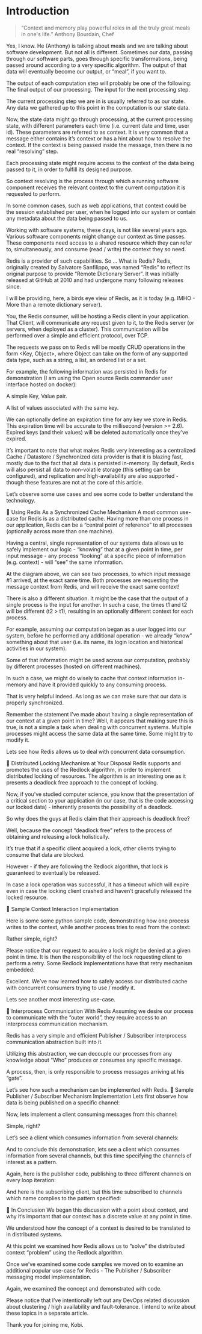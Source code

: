 
# Introduction
> “Context and memory play powerful roles in all the truly great meals in one's life.” 
Anthony Bourdain, Chef

Yes, I know. He (Anthony) is talking about meals and we are talking about software development. But not all is different. Sometimes our data, passing through our software parts, goes through specific transformations, being passed around according to a very specific algorithm. The output of that data will eventually become our output, or “meal”, if you want to.




The output of each computation step will probably be one of the following:
The final output of our processing.
The input for the next processing step.

The current processing step we are in is usually referred to as our state. Any data we gathered up to this point in the computation is our state data.



Now, the state data might go through processing, at the current processing state, with different parameters each time (i.e. current date and time, user id). These parameters are referred to as context. It is very common that a message either contains it’s context or has a hint about how to resolve the context. If the context is being passed inside the message, then there is no real “resolving” step.


Each processing state might require access to the context of the data being passed to it, in order to fulfill its designed purpose.



So context resolving is the process through which a running software component receives the relevant context to the current computation it is requested to perform.

In some common cases, such as web applications, that context could be the session established per user, when he logged into our system or contain any metadata about the data being passed to us.

Working with software systems, these days, is not like several years ago. Various software components might change our context as time passes. These components need access to a shared resource which they can refer to, simultaneously, and consume (read / write) the context they so need.

Redis is a provider of such capabilities.
So … What is Redis?
	Redis, originally created by Salvatore Sanfilippo, was named “Redis” to reflect its original purpose to provide “Remote Dictionary Server”. It was initially released at GitHub at 2010 and had undergone many following releases since.


I will be providing, here, a birds eye view of Redis, as it is today (e.g. IMHO - More than a remote dictionary server).




You, the Redis consumer, will be hosting a Redis client in your application.
That Client, will communicate any request given to it, to the Redis server (or servers, when deployed as a cluster). This communication will be performed over a simple and efficient protocol, over TCP.

The requests we pass on to Redis will be mostly CRUD operations in the form <Key, Object>, where Object can take on the form of any supported data type, such as a string, a list, an ordered list or a set.

For example, the following information was persisted in Redis for demonstration (I am using the Open source Redis commander user interface hosted on docker):


A simple Key, Value pair.

A list of values associated with the same key. 

We can optionally define an expiration time for any key we store in Redis. This expiration time will be accurate to the millisecond (version >= 2.6).
Expired keys (and their values) will be deleted automatically once they’ve expired.

It’s important to note that what makes Redis very interesting as a centralized Cache / Datastore / Synchronized data provider is that it is blazing fast, mostly due to the fact that all data is persisted in-memory. By default, Redis will also persist all data to non-volatile storage (this setting can be configured), and replication and high-availability are also supported - though these features are not at the core of this article.

Let’s observe some use cases and see some code to better understand the technology.



Using Redis As a Synchronized Cache Mechanism
	A most common use-case for Redis is as a distributed cache.
Having more than one process in our application, Redis can be a “central point of reference” to all processes (optionally across more than one machine).

Having a central, single representation of our systems data allows us to safely implement our logic - “knowing” that at a given point in time, per input message - any process “looking” at a specific piece of information (e.g. context) - will “see” the same information.



At the diagram above, we can see two processes, to which input message #1 arrived, at the exact same time. Both processes are requesting the message context from Redis, and will receive the exact same context!

There is also a different situation. It might be the case that the output of a single process is the input for another. In such a case, the times t1 and t2 will be different (t2 > t1), resulting in an optionally different context for each process.




For example, assuming our computation began as a user logged into our system, before he performed any additional operation - we already “know” something about that user (i.e. its name, its login location and historical activities in our system).

Some of that information might be used across our computation, probably by different processes (hosted on different machines).

In such a case, we might do wisely to cache that context information in-memory and have it provided quickly to any consuming process.



That is very helpful indeed. As long as we can make sure that our data is properly synchronized.

Remember the statement I’ve made about having a single representation of our context at a given point in time? Well, it appears that making sure this is true, is not a simple a task when dealing with concurrent systems. Multiple processes might access the same data at the same time. Some might try to modify it.



Lets see how Redis allows us to deal with concurrent data consumption.
 


Distributed Locking Mechanism at Your Disposal
Redis supports and promotes the uses of the Redlock algorithm, in order to implement distributed locking of resources. The algorithm is an interesting one as it presents a deadlock free approach to the concept of locking.

Now, if you’ve studied computer science, you know that the presentation of a critical section to your application (in our case, that is the code accessing our locked data) - inherently presents the possibility of a deadlock.

So why does the guys at Redis claim that their approach is deadlock free?

Well, because the concept “deadlock free” refers to the process of obtaining and releasing a lock holistically.

It’s true that if a specific client acquired a lock, other clients trying to consume that data are blocked.

However - if they are following the Redlock algorithm, that lock is guaranteed to eventually be released.



In case a lock operation was successful, it has a timeout which will expire even in case the locking client crashed and haven’t gracefully released the locked resource.





Sample Context Interaction Implementation 

Here is some some python sample code, demonstrating how one process writes to the context, while another process tries to read from the context:





Rather simple, right? 

Please notice that our request to acquire a lock might be denied at a given point in time. It is then the responsibility of the lock requesting client to perform a retry.
Some Redlock implementations have that retry mechanism embedded:



Excellent. We’ve now learned how to safely access our distributed cache with concurrent consumers trying to use / modify it.

Lets see another most interesting use-case.


Interprocess Communication With Redis
	Assuming we desire our process to communicate with the “outer world”, they require access to an interprocess communication mechanism.

Redis has a very simple and efficient Publisher / Subscriber interprocess communication abstraction built into it.

Utilizing this abstraction, we can decouple our processes from any knowledge about “Who” produces or consumes any specific message.

A process, then, is only responsible to process messages arriving at his “gate”.



Let’s see how such a mechanism can be implemented with Redis.

Sample Publisher / Subscriber Mechanism Implementation
	Lets first observe how data is being published on a specific channel:



Now, lets implement a client consuming messages from this channel:



Simple, right?

Let’s see a client which consumes information from several channels:



And to conclude this demonstration, lets see a client which consumes information from several channels, but this time specifying the channels of interest as a pattern.

Again, here is the publisher code, publishing to three different channels on every loop iteration:



And here is the subscribing client, but this time subscribed to channels which name complies to the pattern specified:






In Conclusion
	We began this discussion with a point about context, and why it’s important that our context has a discrete value at any point in time.

We understood how the concept of a context is desired to be translated to in distributed systems.

At this point we examined how Redis allows us to “solve” the distributed context “problem” using the Redlock algorithm.

Once we’ve examined some code samples we moved on to examine an additional popular use-case for Redis - The Publisher / Subscriber messaging model implementation.

Again, we examined the concept and demonstrated with code. 

Please notice that I’ve intentionally left out any DevOps related discussion about clustering / high availability and fault-tolerance. I intend to write about these topics in a separate article.

Thank you for joining me,
Kobi.
